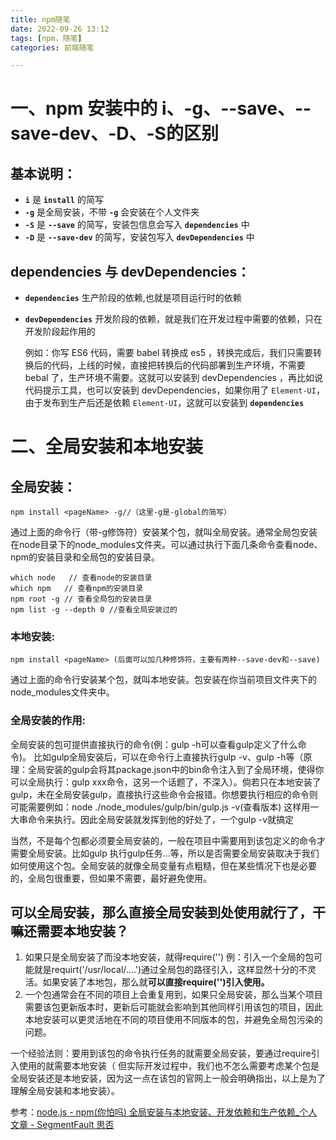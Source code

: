 ```yaml
---
title: npm随笔
date: 2022-09-26 13:12
tags: [npm，随笔]
categories: 前端随笔

---
```


# 一、npm 安装中的 i、-g、--save、--save-dev、-D、-S的区别

## 基本说明：

- **`i`** 是 **`install`** 的简写
- **`-g`** 是全局安装，不带 **`-g`** 会安装在个人文件夹
- **`-S`** 是 **`--save`** 的简写，安装包信息会写入 **`dependencies`** 中
- **`-D`** 是 **`--save-dev`** 的简写，安装包写入 **`devDependencies`** 中

## dependencies 与 devDependencies：

- **`dependencies`** 生产阶段的依赖,也就是项目运行时的依赖

- **`devDependencies`** 开发阶段的依赖，就是我们在开发过程中需要的依赖，只在开发阶段起作用的

  例如：你写 ES6 代码，需要 babel 转换成 es5 ，转换完成后，我们只需要转换后的代码，上线的时候，直接把转换后的代码部署到生产环境，不需要 bebal 了，生产环境不需要。这就可以安装到 devDependencies ，再比如说代码提示工具，也可以安装到 devDependencies，如果你用了 `Element-UI`，由于发布到生产后还是依赖 `Element-UI`，这就可以安装到 **`dependencies`**

# 二、全局安装和本地安装

## 全局安装：

```
npm install <pageName> -g//（这里-g是-global的简写）
```

通过上面的命令行（带-g修饰符）安装某个包，就叫全局安装。通常全局包安装在node目录下的node_modules文件夹。可以通过执行下面几条命令查看node、npm的安装目录和全局包的安装目录。

```
which node   // 查看node的安装目录
which npm   // 查看npm的安装目录
npm root -g // 查看全局包的安装目录
npm list -g --depth 0 //查看全局安装过的
```

### 本地安装:

```
npm install <pageName> (后面可以加几种修饰符，主要有两种--save-dev和--save)
```

通过上面的命令行安装某个包，就叫本地安装。包安装在你当前项目文件夹下的node_modules文件夹中。

### 全局安装的作用:

全局安装的包可提供直接执行的命令(例：gulp -h可以查看gulp定义了什么命令)。 比如gulp全局安装后，可以在命令行上直接执行gulp -v、gulp -h等（原理：全局安装的gulp会将其package.json中的bin命令注入到了全局环境，使得你可以全局执行：gulp xxx命令，这另一个话题了，不深入）。倘若只在本地安装了gulp，未在全局安装gulp，直接执行这些命令会报错。你想要执行相应的命令则可能需要例如：node ./node_modules/gulp/bin/gulp.js -v(查看版本) 这样用一大串命令来执行。因此全局安装就发挥到他的好处了，一个gulp -v就搞定

当然，不是每个包都必须要全局安装的，一般在项目中需要用到该包定义的命令才需要全局安装。比如gulp <taskName>执行gulp任务...等，所以是否需要全局安装取决于我们如何使用这个包。全局安装的就像全局变量有点粗糙，但在某些情况下也是必要的，全局包很重要，但如果不需要，最好避免使用。

## 可以全局安装，那么直接全局安装到处使用就行了，干嘛还需要本地安装？

1. 如果只是全局安装了而没本地安装，就得require('<pagePath>') 例：引入一个全局的包可能就是requirt('/usr/local/....')通过全局包的路径引入，这样显然十分的不灵活。如果安装了本地包，那么就**可以直接require('<pageName>')引入使用。**
2. 一个包通常会在不同的项目上会重复用到，如果只全局安装，那么当某个项目需要该包更新版本时，更新后可能就会影响到其他同样引用该包的项目，因此本地安装可以更灵活地在不同的项目使用不同版本的包，并避免全局包污染的问题。

一个经验法则：要用到该包的命令执行任务的就需要全局安装，要通过require引入使用的就需要本地安装（ 但实际开发过程中，我们也不怎么需要考虑某个包是全局安装还是本地安装，因为这一点在该包的官网上一般会明确指出，以上是为了理解全局安装和本地安装）。

参考：[node.js - npm(你怕吗) 全局安装与本地安装、开发依赖和生产依赖_个人文章 - SegmentFault 思否](https://segmentfault.com/a/1190000017787636?utm_source=tag-newest)



